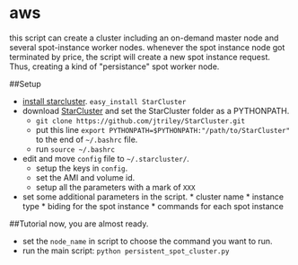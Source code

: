 aws
===
this script can create a cluster including an on-demand master node and several spot-instance worker nodes. whenever the spot instance node got terminated by price, the script will create a new spot instance request. Thus, creating a kind of "persistance" spot worker node.

##Setup

* [install starcluster](http://star.mit.edu/cluster/docs/latest/installation.html). `easy_install StarCluster`
* download [StarCluster](https://github.com/jtriley/StarCluster) and set the StarCluster folder as a PYTHONPATH.
  * ``git clone https://github.com/jtriley/StarCluster.git``
  * put this line `export PYTHONPATH=$PYTHONPATH:"/path/to/StarCluster"` to the end of `~/.bashrc` file.
  * run `source ~/.bashrc`
* edit and move `config` file to `~/.starcluster/`.
  * setup the keys in `config`.
  * set the AMI and volume id.
  * setup all the parameters with a mark of `XXX`
* set some additional parameters in the script.
        * cluster name
        * instance type
        * biding for the spot instance
        * commands for each spot instance


##Tutorial
now, you are almost ready.
* set the `node_name` in script to choose the command you want to run. 
* run the main script: `python persistent_spot_cluster.py`
